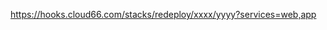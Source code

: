 <!-- post: redeployment-hook_for-docker-stacks -->


https://hooks.cloud66.com/stacks/redeploy/xxxx/yyyy?services=web,app
